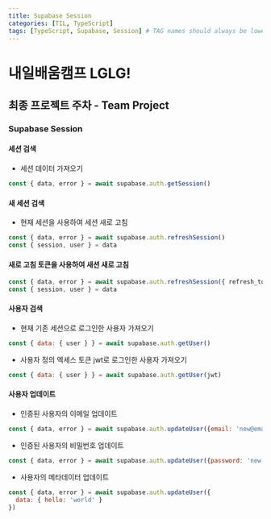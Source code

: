 ```yaml
---
title: Supabase Session
categories: [TIL, TypeScript]
tags: [TypeScript, Supabase, Session] # TAG names should always be lowercase
---
```


# 내일배움캠프 LGLG!

## 최종 프로젝트 주차 - Team Project

### Supabase Session

#### 세션 검색
- 세션 데이터 가져오기
```jsx
const { data, error } = await supabase.auth.getSession()
```

#### 새 세션 검색
- 현재 세션을 사용하여 세션 새로 고침
```jsx
const { data, error } = await supabase.auth.refreshSession()
const { session, user } = data
```

#### 새로 고침 토큰을 사용하여 새션 새로 고침
```jsx
const { data, error } = await supabase.auth.refreshSession({ refresh_token })
const { session, user } = data
```

#### 사용자 검색
- 현재 기존 세션으로 로그인한 사용자 가져오기
```jsx
const { data: { user } } = await supabase.auth.getUser()
```

- 사용자 정의 엑세스 토큰 jwt로 로그인한 사용자 가져오기
```jsx
const { data: { user } } = await supabase.auth.getUser(jwt)
```

#### 사용자 업데이트
- 인증된 사용자의 이메일 업데이트
```jsx
const { data, error } = await supabase.auth.updateUser({email: 'new@email.com'})
```

- 인증된 사용자의 비밀번호 업데이트
```jsx
const { data, error } = await supabase.auth.updateUser({password: 'new password'})
```

- 사용자의 메타데이터 업데이트
```jsx
const { data, error } = await supabase.auth.updateUser({
  data: { hello: 'world' }
})
```